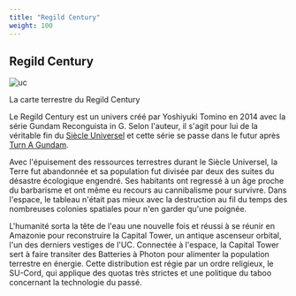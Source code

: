 ```yaml
---
title: "Regild Century"
weight: 100
---
```


Regild Century
--------------


![uc](/images/stories/saga/gnoreconguista/201410122041230e2.jpg)

La carte terrestre du Regild Century


Le Regild Century est un univers créé par Yoshiyuki Tomino en 2014 avec la série Gundam Reconguista in G. Selon l'auteur, il s'agit pour lui de la véritable fin du [Siècle Universel](uc/index.html) et cette série se passe dans le futur après [Turn A Gundam](cc/index.html).
  
Avec l'épuisement des ressources terrestres durant le Siècle Universel, la Terre fut abandonnée et sa population fut divisée par deux des suites du désastre écologique engendré. Ses habitants ont regressé à un âge proche du barbarisme et ont même eu recours au cannibalisme pour survivre. Dans l'espace, le tableau n'était pas mieux avec la destruction au fil du temps des nombreuses colonies spatiales pour n'en garder qu'une poignée.


L'humanité sorta la tête de l'eau une nouvelle fois et réussi à se réunir en Amazonie pour reconstruire la Capital Tower, un antique ascenseur orbital, l'un des derniers vestiges de l'UC. Connectée à l'espace, la Capital Tower sert à faire transiter des Batteries à Photon pour alimenter la population terrestre en énergie. Cette distribution est régie par un ordre religieux, le SU-Cord, qui applique des quotas très strictes et une politique du taboo concernant la technologie du passé.

